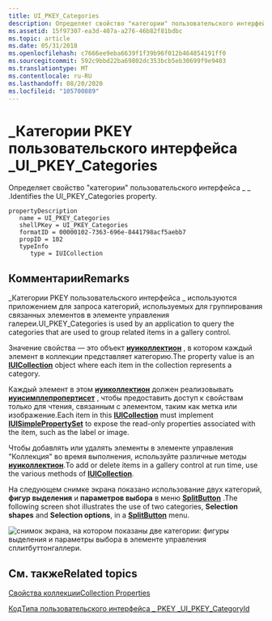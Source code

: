 ```yaml
---
title: UI_PKEY_Categories
description: Определяет свойство "категории" пользовательского интерфейса \_ \_ .
ms.assetid: 15f97307-ea3d-407a-a276-46b82f81bdbc
ms.topic: article
ms.date: 05/31/2018
ms.openlocfilehash: c7666ee9eba6639f1f39b96f012b464854191ff0
ms.sourcegitcommit: 592c9bbd22ba69802dc353bcb5eb30699f9e9403
ms.translationtype: MT
ms.contentlocale: ru-RU
ms.lasthandoff: 08/20/2020
ms.locfileid: "105700889"
---
```

# <a name="ui_pkey_categories"></a><span data-ttu-id="c210e-103">\_Категории PKEY пользовательского интерфейса \_</span><span class="sxs-lookup"><span data-stu-id="c210e-103">UI\_PKEY\_Categories</span></span>

<span data-ttu-id="c210e-104">Определяет свойство "категории" пользовательского интерфейса \_ \_ .</span><span class="sxs-lookup"><span data-stu-id="c210e-104">Identifies the UI\_PKEY\_Categories property.</span></span>

```
propertyDescription
   name = UI_PKEY_Categories
   shellPKey = UI_PKEY_Categories
   formatID = 00000102-7363-696e-8441798acf5aebb7
   propID = 102
   typeInfo
      type = IUICollection
```

## <a name="remarks"></a><span data-ttu-id="c210e-105">Комментарии</span><span class="sxs-lookup"><span data-stu-id="c210e-105">Remarks</span></span>

<span data-ttu-id="c210e-106">\_Категории PKEY пользовательского интерфейса \_ используются приложением для запроса категорий, используемых для группирования связанных элементов в элементе управления галереи.</span><span class="sxs-lookup"><span data-stu-id="c210e-106">UI\_PKEY\_Categories is used by an application to query the categories that are used to group related items in a gallery control.</span></span>

<span data-ttu-id="c210e-107">Значение свойства — это объект [**иуиколлектион**](/windows/desktop/api/uiribbon/nn-uiribbon-iuicollection) , в котором каждый элемент в коллекции представляет категорию.</span><span class="sxs-lookup"><span data-stu-id="c210e-107">The property value is an [**IUICollection**](/windows/desktop/api/uiribbon/nn-uiribbon-iuicollection) object where each item in the collection represents a category.</span></span>

<span data-ttu-id="c210e-108">Каждый элемент в этом [**иуиколлектион**](/windows/desktop/api/uiribbon/nn-uiribbon-iuicollection) должен реализовывать [**иуисимплепропертисет**](/windows/desktop/api/uiribbon/nn-uiribbon-iuisimplepropertyset) , чтобы предоставить доступ к свойствам только для чтения, связанным с элементом, таким как метка или изображение.</span><span class="sxs-lookup"><span data-stu-id="c210e-108">Each item in this [**IUICollection**](/windows/desktop/api/uiribbon/nn-uiribbon-iuicollection) must implement [**IUISimplePropertySet**](/windows/desktop/api/uiribbon/nn-uiribbon-iuisimplepropertyset) to expose the read-only properties associated with the item, such as the label or image.</span></span>

<span data-ttu-id="c210e-109">Чтобы добавлять или удалять элементы в элементе управления "Коллекция" во время выполнения, используйте различные методы [**иуиколлектион**](/windows/desktop/api/uiribbon/nn-uiribbon-iuicollection).</span><span class="sxs-lookup"><span data-stu-id="c210e-109">To add or delete items in a gallery control at run time, use the various methods of [**IUICollection**](/windows/desktop/api/uiribbon/nn-uiribbon-iuicollection).</span></span>

<span data-ttu-id="c210e-110">На следующем снимке экрана показано использование двух категорий, **фигур выделения** и **параметров выбора** в меню [**SplitButton**](windowsribbon-element-splitbutton.md) .</span><span class="sxs-lookup"><span data-stu-id="c210e-110">The following screen shot illustrates the use of two categories, **Selection shapes** and **Selection options**, in a [**SplitButton**](windowsribbon-element-splitbutton.md) menu.</span></span>

![снимок экрана, на котором показаны две категории: фигуры выделения и параметры выбора в элементе управления сплитбуттонгаллери.](images/properties/ui-pkey-collection-categories2.png)

## <a name="related-topics"></a><span data-ttu-id="c210e-112">См. также</span><span class="sxs-lookup"><span data-stu-id="c210e-112">Related topics</span></span>

<dl> <dt>

[<span data-ttu-id="c210e-113">Свойства коллекции</span><span class="sxs-lookup"><span data-stu-id="c210e-113">Collection Properties</span></span>](windowsribbon-reference-properties-collection.md)
</dt> <dt>

[<span data-ttu-id="c210e-114">КодТипа пользовательского интерфейса \_ PKEY \_</span><span class="sxs-lookup"><span data-stu-id="c210e-114">UI\_PKEY\_CategoryId</span></span>](windowsribbon-reference-properties-uipkey-categoryid.md)
</dt> </dl>

 

 